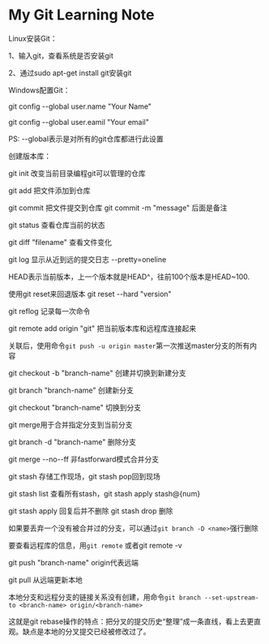 # My Git Learning Note

Linux安装Git：

1、输入git，查看系统是否安装git

2、通过sudo apt-get install git安装git

Windows配置Git：

git config --global user.name "Your Name"

git config --global user.eamil "Your email"

PS: --global表示是对所有的git仓库都进行此设置

创建版本库：

git init 改变当前目录编程git可以管理的仓库

git add 把文件添加到仓库

git commit 把文件提交到仓库 git commit -m "message" 后面是备注

git status 查看仓库当前的状态

git diff  "filename"   查看文件变化

git log 显示从近到远的提交日志  --pretty=oneline

HEAD表示当前版本，上一个版本就是HEAD^，往前100个版本是HEAD~100.

使用git reset来回退版本  git reset --hard "version"

git reflog 记录每一次命令

git remote add origin "git" 把当前版本库和远程库连接起来

关联后，使用命令`git push -u origin master`第一次推送master分支的所有内容

git checkout -b "branch-name" 创建并切换到新建分支

git branch "branch-name" 创建新分支

git checkout "branch-name" 切换到分支

git merge用于合并指定分支到当前分支

git branch -d "branch-name" 删除分支

git merge --no--ff 非fastforward模式合并分支

git stash 存储工作现场，git stash pop回到现场

git stash list 查看所有stash，git stash apply stash@{num}

git stash apply 回复后并不删除  git stash drop 删除

如果要丢弃一个没有被合并过的分支，可以通过`git branch -D <name>`强行删除 

要查看远程库的信息，用`git remote`  或者git remote -v

git push "branch-name"    origin代表远端

git pull 从远端更新本地

本地分支和远程分支的链接关系没有创建，用命令`git branch --set-upstream-to <branch-name> origin/<branch-name>` 

这就是git rebase操作的特点：把分叉的提交历史“整理”成一条直线，看上去更直观。缺点是本地的分叉提交已经被修改过了。 

